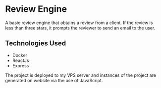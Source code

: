 # Review Engine

A basic review engine that obtains a review from a client. If the review is less than three stars, it prompts the reviewer to send an email to the user. 

## Technologies Used
- Docker
- ReactJs
- Express

The project is deployed to my VPS server and instances of the project are generated on website via the use of JavaScript. 
